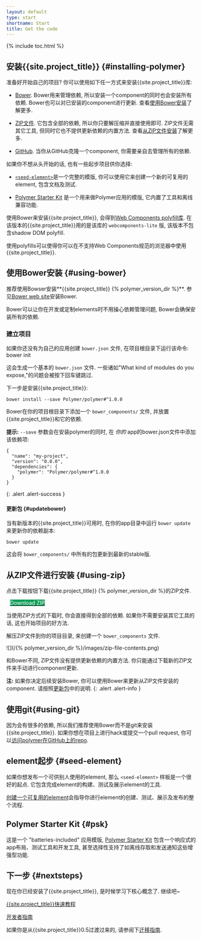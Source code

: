 ```yaml
---
layout: default
type: start
shortname: Start
title: Get the code
---
```


<style>
 paper-button[raised].cta {
      background-color: #0f9d58;
      color: white;
      fill: white;
      margin: 10px;
}

.download-button {
  background: #4285f4;
  color: #fff;
  font-size: 18px;
  fill: #fff;
}

.download-button:hover {
  background: #2a56c6;
}

.download-button::shadow paper-ripple {
  color: #fff;
}
</style>

{% include toc.html %}

## 安装{{site.project_title}} {#installing-polymer}

准备好开始自己的项目? 你可以使用如下任一方式来安装{{site.project_title}}库:

*   [Bower](#using-bower). Bower用来管理依赖, 所以安装一个component的同时也会安装所有依赖. Bower也可以对已安装的component进行更新.
    查看[使用Bower安装](#using-bower)了解更多.

*   [ZIP文件](#using-zip). 它包含全部的依赖, 所以你只要解压缩并直接使用即可. ZIP文件无需其它工具, 但同时它也不提供更新依赖的内置方法.
    查看[从ZIP文件安装](#using-zip)了解更多.

*   [GitHub](#using-github). 当你从GitHub克隆一个component, 你需要亲自去管理所有的依赖.

如果你不想从头开始的话, 也有一些起步项目供你选择:

*   [`<seed-element>`](#seed-element)是一个完整的模版, 你可以使用它来创建一个新的可复用的element, 包含文档及测试.

*   [Polymer Starter Kit](#psk) 是一个用来做Polymer应用的模版, 它内置了工具和离线兼容功能.

使用Bower来安装{{site.project_title}}, 会得到[Web Components polyfill库](/0.5/docs/start/platform.html).
在该版本的{{site.project_title}}用的是该库的 `webcomponents-lite` 版, 该版本不包含shadow DOM polyfill.

使用polyfills可以使得你可以在不支持Web Components规范的浏览器中使用{{site.project_title}}.

## 使用Bower安装 {#using-bower}

推荐使用Bowser安装**{{site.project_title}} {% polymer_version_dir %}**. 参见[Bower web site](http://bower.io/)安装Bower.

Bower可以让你在开发或定制elements时不用操心依赖管理问题, Bower会确保安装所有的依赖.


### 建立项目

如果你还没有为自己的应用创建 `bower.json` 文件, 在项目根目录下运行该命令:
    bower init

这会生成一个基本的 `bower.json` 文件. 一些诸如"What kind of modules do you expose,"的问题会被按下回车键跳过.

下一步是安装{{site.project_title}}:

    bower install --save Polymer/polymer#^1.0.0

Bower在你的项目根目录下添加一个 `bower_components/` 文件, 并放置{{site.project_title}}和它的依赖.

**提示:** `--save` 参数会在安装polymer的同时, 在 *你的* app的bower.json文件中添加该依赖项:

```
{
  "name": "my-project",
  "version": "0.0.0",
  "dependencies": {
    "polymer": "Polymer/polymer#^1.0.0
  }
}
```
{: .alert .alert-success }

#### 更新包 {#updatebower}

当有新版本的{{site.project_title}}可用时, 在你的app目录中运行 `bower update` 来更新你的依赖副本:

    bower update

这会将 `bower_components/` 中所有的包更新到最新的stable版.

## 从ZIP文件进行安装 {#using-zip}

点击下载按钮下载{{site.project_title}} {% polymer_version_dir %}的ZIP文件.

<p><a href="http://zipper.bowerarchiver.appspot.com/archive?polymer=Polymer/polymer%231.0.0">
  <paper-button class="cta" raised><core-icon icon="file-download"></core-icon>Download ZIP</paper-button>
</a></p>

当使用ZIP方式的下载时, 你会直接得到全部的依赖. 如果你不需要安装其它工具的话, 这也开始项目的好方法.

解压ZIP文件到你的项目目录, 来创建一个 `bower_components` 文件.

![](/{% polymer_version_dir %}/images/zip-file-contents.png)

和Bower不同, ZIP文件没有提供更新依赖的内置方法. 你只能通过下载新的ZIP文件来手动进行component更新.

**注:** 如果你决定后续安装Bower, 你可以使用Bower来更新从ZIP文件安装的component. 请按照[更新包](#updatebower)中的说明.
{: .alert .alert-info }

## 使用git{#using-git}

因为会有很多的依赖, 所以我们推荐使用Bower而不是git来安装{{site.project_title}}. 如果你想在项目上进行hack或提交一个pull request,
你可以[访问polymer在GitHub上的repo](https://github.com/Polymer/polymer).

## element起步 {#seed-element}

如果你想发布一个可供别人使用的element, 那么 `<seed-element>` 样板是一个很好的起点. 它包含完成element的构建、测试及展示element的工具.

[创建一个可复用的element](reusableelements.html)会指导你进行element的创建、测试、展示及发布的整个流程.

## Polymer Starter Kit {#psk}

这是一个 "batteries-included" 应用模版, [Polymer Starter Kit](https://developers.google.com/web/tools/polymer-starter-kit/)
包含一个响应式的app布局、测试工具和开发工具, 甚至选择性支持了如离线存取和发送通知这些增强型功能.

## 下一步 {#nextsteps}

现在你已经安装了{{site.project_title}}, 是时候学习下核心概念了. 继续吧~

<p><a href="quick-tour.html">
  <paper-button raised><core-icon icon="arrow-forward"></core-icon>{{site.project_title}}快速教程</paper-button>
</a></p>


<p><a href="../devguide/feature-overview.html">
  <paper-button raised><core-icon icon="arrow-forward"></core-icon>开发者指南</paper-button>
</a></p>

如果你是从{{site.project_title}}0.5过渡过来的, 请参阅下[迁移指南](../migration.html).